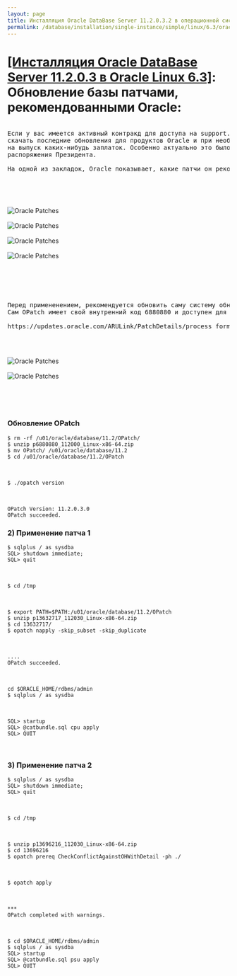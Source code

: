 ```yaml
---
layout: page
title: Инсталляция Oracle DataBase Server 11.2.0.3.2 в операционной системе Oracle Linux 6.3 x86_64
permalink: /database/installation/single-instance/simple/linux/6.3/oracle/11.2/oracle-psu-update/
---
```


# <a href="/database/installation/single-instance/simple/linux/6.3/oracle/11.2/">[Инсталляция Oracle DataBase Server 11.2.0.3 в Oracle Linux 6.3]</a>: Обновление базы патчами, рекомендованными Oracle:


<pre>

Если у вас имеется активный контракд для доступа на support.oracle.com, вы можете
скачать последние обновления для продуктов Oracle и при необходимости сделать запрос в тех поддержку, в т.ч.
на выпуск каких-нибудь заплаток. Особенно актуально это было в период, когда менялись часовые пояся из за
распоряжения Президента.

На одной из закладок, Oracle показывает, какие патчи он рекомендует применить.

</pre>

<br/><br/>

<img src="http://img.oradba.net/img/oracle/database/simple/11.2/OraclePatches_01.PNG" border="0" alt="Oracle Patches"><br/><br/>
<img src="http://img.oradba.net/img/oracle/database/simple/11.2/OraclePatches_02.PNG" border="0" alt="Oracle Patches"><br/><br/>
<img src="http://img.oradba.net/img/oracle/database/simple/11.2/OraclePatches_03.PNG" border="0" alt="Oracle Patches"><br/><br/>
<img src="http://img.oradba.net/img/oracle/database/simple/11.2/OraclePatches_04.PNG" border="0" alt="Oracle Patches"><br/><br/>



<br/><br/>

<pre>

Перед примененением, рекомендуется обновить саму систему обновления патчей, которая называется OPatch.
Сам OPatch имеет свой внутренний код 6880880 и доступен для скачивания:

https://updates.oracle.com/ARULink/PatchDetails/process_form?patch_num=6880880
</pre>

<br/><br/>


<img src="http://img.oradba.net/img/oracle/database/simple/11.2/OraclePatches_05.PNG" border="0" alt="Oracle Patches"><br/><br/>
<img src="http://img.oradba.net/img/oracle/database/simple/11.2/OraclePatches_06.PNG" border="0" alt="Oracle Patches"><br/><br/>


<br/><br/>

### Обновление OPatch


	$ rm -rf /u01/oracle/database/11.2/OPatch/
	$ unzip p6880880_112000_Linux-x86-64.zip
	$ mv OPatch/ /u01/oracle/database/11.2
	$ cd /u01/oracle/database/11.2/OPatch


<br/>

	$ ./opatch version



<br/>

	OPatch Version: 11.2.0.3.0
	OPatch succeeded.



### 2) Применение патча 1


	$ sqlplus / as sysdba
	SQL> shutdown immediate;
	SQL> quit



<br/>

	$ cd /tmp

<br/>

	$ export PATH=$PATH:/u01/oracle/database/11.2/OPatch
	$ unzip p13632717_112030_Linux-x86-64.zip
	$ cd 13632717/
	$ opatch napply -skip_subset -skip_duplicate



<br/>

	....
	OPatch succeeded.


<br/>

	cd $ORACLE_HOME/rdbms/admin
	$ sqlplus / as sysdba

<br/>

	SQL> startup
	SQL> @catbundle.sql cpu apply
	SQL> QUIT


<br/>


### 3) Применение патча 2

	$ sqlplus / as sysdba
	SQL> shutdown immediate;
	SQL> quit

<br/>

	$ cd /tmp

<br/>

	$ unzip p13696216_112030_Linux-x86-64.zip
	$ cd 13696216
	$ opatch prereq CheckConflictAgainstOHWithDetail -ph ./


<br/>

	$ opatch apply

<br/>

	***
	OPatch completed with warnings.

<br/>

	$ cd $ORACLE_HOME/rdbms/admin
	$ sqlplus / as sysdba
	SQL> startup
	SQL> @catbundle.sql psu apply
	SQL> QUIT
